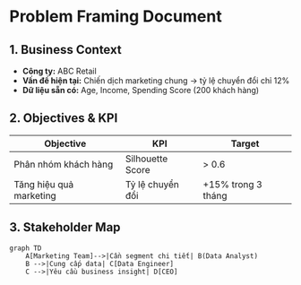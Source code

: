 # Problem Framing Document

## 1. Business Context
- **Công ty:** ABC Retail  
- **Vấn đề hiện tại:** Chiến dịch marketing chung → tỷ lệ chuyển đổi chỉ 12%  
- **Dữ liệu sẵn có:** Age, Income, Spending Score (200 khách hàng)

## 2. Objectives & KPI
| Objective | KPI | Target |
|-----------|-----|--------|
| Phân nhóm khách hàng | Silhouette Score | > 0.6 |
| Tăng hiệu quả marketing | Tỷ lệ chuyển đổi | +15% trong 3 tháng |

## 3. Stakeholder Map
```mermaid
graph TD
    A[Marketing Team]-->|Cần segment chi tiết| B(Data Analyst)
    B -->|Cung cấp data| C[Data Engineer]
    C -->|Yêu cầu business insight| D[CEO]
